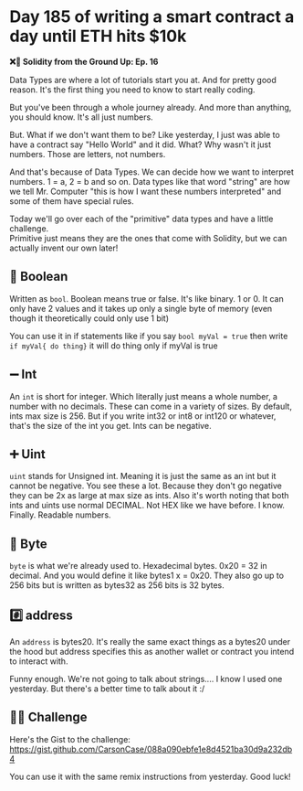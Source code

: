# Day 185 of writing a smart contract a day until ETH hits $10k

**❌🦜 Solidity from the Ground Up:  Ep. 16**

Data Types are where a lot of tutorials start you at. And for pretty good reason. It's the first thing you need to know to start really coding.

But you've been through a whole journey already. And more than anything, you should know. It's all just numbers.

But. What if we don't want them to be? Like yesterday, I just was able to have a contract say "Hello World" and it did. What? Why wasn't it just numbers. Those are letters, not numbers.

And that's because of Data Types. We can decide how we want to interpret numbers. 1 = a, 2 = b and so on. Data types like that word "string" are how we tell Mr. Computer "this is how I want these numbers interpreted" and some of them have special rules.

Today we'll go over each of the "primitive" data types and have a little challenge.  
Primitive just means they are the ones that come with Solidity, but we can actually invent our own later!

## 🟰 Boolean
Written as `bool`. Boolean means true or false. It's like binary. 1 or 0. It can only have 2 values and it takes up only a single byte of memory (even though it theoretically could only use 1 bit)

You can use it in if statements like if you say `bool myVal = true` then write `if myVal{ do thing}` it will do thing only if myVal is true

## ➖ Int
An `int` is short for integer. Which literally just means a whole number, a number with no decimals. These can come in a variety of sizes. By default, ints max size is 256.
But if you write int32 or int8 or int120 or whatever, that's the size of the int you get. Ints can be negative.

## ➕ Uint
`uint` stands for Unsigned int. Meaning it is just the same as an int but it cannot be negative. You see these a lot. Because they don't go negative they can be 2x as large at max size as ints. Also it's worth noting that both ints and uints use normal DECIMAL. Not HEX like we have before. I know. Finally. Readable numbers.

## 🔢 Byte
`byte` is what we're already used to. Hexadecimal bytes. 0x20 = 32 in decimal. And you would define it like bytes1 x = 0x20. They also go up to 256 bits but is written as bytes32 as 256 bits is 32 bytes.

## #️⃣ address
An `address` is bytes20. It's really the same exact things as a bytes20 under the hood but address specifies this as another wallet or contract you intend to interact with.

Funny enough. We're not going to talk about strings.... I know I used one yesterday. But there's a better time to talk about it :/

## 🧙‍♂️ Challenge
Here's the Gist to the challenge:  
https://gist.github.com/CarsonCase/088a090ebfe1e8d4521ba30d9a232db4  

You can use it with the same remix instructions from yesterday. Good luck!